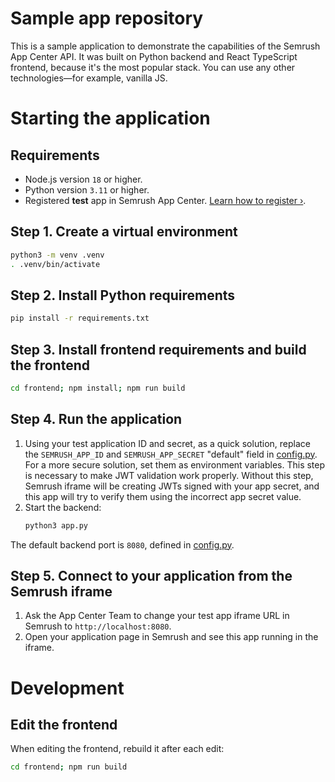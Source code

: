 # Sample app repository

This is a sample application to demonstrate the capabilities of the Semrush App Center API. 
It was built on Python backend and React TypeScript frontend, 
because it's the most popular stack. You can use any other technologies—for example,
vanilla JS.

# Starting the application

## Requirements

*  Node.js version `18` or higher.
*  Python version `3.11` or higher.
*  Registered **test** app in Semrush App Center.
   [Learn how to register ›](https://www.semrush.com/apps/docs/join-appcenter).

## Step 1. Create a virtual environment

```bash
python3 -m venv .venv
. .venv/bin/activate
```

## Step 2. Install Python requirements

```bash
pip install -r requirements.txt
```

## Step 3. Install frontend requirements and build the frontend

```bash
cd frontend; npm install; npm run build
```

## Step 4. Run the application

1.  Using your test application ID and secret, as a quick solution, replace the `SEMRUSH_APP_ID` and 
    `SEMRUSH_APP_SECRET` "default" field in [config.py](./config.py).
    For a more secure solution, set them as environment variables. 
    This step is necessary to make JWT validation work properly. 
    Without this step, Semrush iframe will be creating JWTs signed with your app secret, 
    and this app will try to verify them using the incorrect app secret value.
1.  Start the backend:
    ```bash
    python3 app.py
    ```

The default backend port is `8080`, defined in [config.py](./config.py).

## Step 5. Connect to your application from the Semrush iframe

1. Ask the App Center Team to change your test app iframe URL in Semrush to `http://localhost:8080`.
1. Open your application page in Semrush and see this app running in the iframe.

# Development

## Edit the frontend

When editing the frontend, rebuild it after each edit:

```bash
cd frontend; npm run build
```
